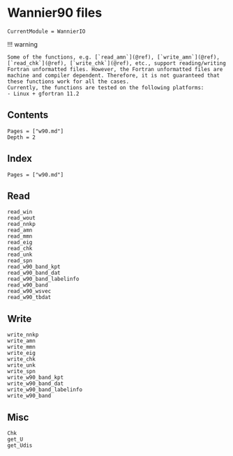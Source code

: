 # Wannier90 files

```@meta
CurrentModule = WannierIO
```

!!! warning

    Some of the functions, e.g. [`read_amn`](@ref), [`write_amn`](@ref),
    [`read_chk`](@ref), [`write_chk`](@ref), etc., support reading/writing
    Fortran unformatted files. However, the Fortran unformatted files are
    machine and compiler dependent. Therefore, it is not guaranteed that
    these functions work for all the cases.
    Currently, the functions are tested on the following platforms:
    - Linux + gfortran 11.2

## Contents

```@contents
Pages = ["w90.md"]
Depth = 2
```

## Index

```@index
Pages = ["w90.md"]
```

## Read

```@docs
read_win
read_wout
read_nnkp
read_amn
read_mmn
read_eig
read_chk
read_unk
read_spn
read_w90_band_kpt
read_w90_band_dat
read_w90_band_labelinfo
read_w90_band
read_w90_wsvec
read_w90_tbdat
```

## Write

```@docs
write_nnkp
write_amn
write_mmn
write_eig
write_chk
write_unk
write_spn
write_w90_band_kpt
write_w90_band_dat
write_w90_band_labelinfo
write_w90_band
```

## Misc

```@docs
Chk
get_U
get_Udis
```
